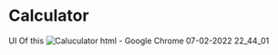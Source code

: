 # Calculator
UI Of this ![Caluculator html - Google Chrome 07-02-2022 22_44_01](https://user-images.githubusercontent.com/76094027/152838030-cae5d608-9ccd-41cb-af9c-2754ca608c7b.png)
